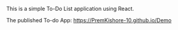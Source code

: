 This is a simple To-Do List application using React.

The published To-do App:
https://PremKishore-10.github.io/Demo
